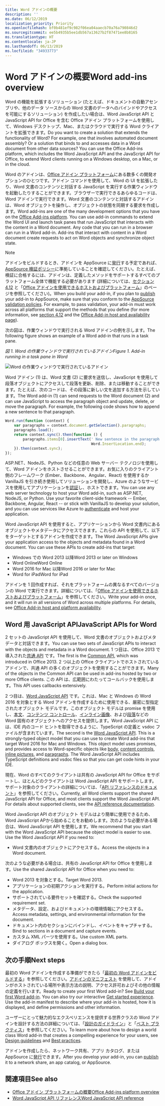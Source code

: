 ```yaml
---
title: Word アドインの概要
description: ''
ms.date: 06/12/2019
localization_priority: Priority
ms.openlocfilehash: bf0b481ef9c982f06ea04aaecb70a76a790846d2
ms.sourcegitcommit: ee5b4935b5ee1db567a13627b2f87471ee8b8165
ms.translationtype: HT
ms.contentlocale: ja-JP
ms.lasthandoff: 06/13/2019
ms.locfileid: "34933773"
---
```

# <a name="word-add-ins-overview"></a><span data-ttu-id="98811-102">Word アドインの概要</span><span class="sxs-lookup"><span data-stu-id="98811-102">Word add-ins overview</span></span>

<span data-ttu-id="98811-p101">Word の機能を拡張するソリューション (たとえば、ドキュメントの自動アセンブリや、他のデータ ソースからの Word 文書のデータへのバインドやアクセスを可能にするソリューション) を作成したい場合は、Word JavaScript API と JavaScript API for Office を含む Office アドイン プラットフォームを使用して、Windows デスクトップ、Mac、またはクラウドで実行する Word クライアントを拡張できます。</span><span class="sxs-lookup"><span data-stu-id="98811-p101">Do you want to create a solution that extends the functionality of Word? For example, one that involves automated document assembly? Or a solution that binds to and accesses data in a Word document from other data sources? You can use the Office Add-ins platform, which includes the Word JavaScript API and the JavaScript API for Office, to extend Word clients running on a Windows desktop, on a Mac, or in the cloud.</span></span>

<span data-ttu-id="98811-p102">Word のアドインは、[Office アドイン プラットフォーム](../overview/office-add-ins.md)にある数多くの開発オプションのひとつです。アドイン コマンドを使用して、Word の UI を拡張したり、Word 文書のコンテンツと対話する JavaScript を実行する作業ウィンドウを起動したりすることができます。ブラウザーで実行できるあらゆるコードは、Word アドインで実行できます。Word 文書のコンテンツと対話するアドインは、Word オブジェクトを操作し、オブジェクトの状態を同期する要求を作成します。</span><span class="sxs-lookup"><span data-stu-id="98811-p102">Word add-ins are one of the many development options that you have on the [Office Add-ins platform](../overview/office-add-ins.md). You can use add-in commands to extend the Word UI and launch task panes that run JavaScript that interacts with the content in a Word document. Any code that you can run in a browser can run in a Word add-in. Add-ins that interact with content in a Word document create requests to act on Word objects and synchronize object state.</span></span> 

> [!NOTE]
> <span data-ttu-id="98811-p103">アドインをビルドするとき、アドインを AppSource に[発行](../publish/publish.md)する予定であれば、[AppSource 検証ポリシー](/office/dev/store/validation-policies)に準拠していることを確認してください。たとえば、検証に合格するには、アドインは、定義したメソッドをサポートするすべてのプラットフォーム全体で機能する必要があります (詳細については、[セクション 4.12](/office/dev/store/validation-policies#4-apps-and-add-ins-behave-predictably) と「[Office アドインを使用できるホストおよびプラットフォーム](../overview/office-add-in-availability.md)」のページを参照してください)。</span><span class="sxs-lookup"><span data-stu-id="98811-p103">When you build your add-in, if you plan to [publish](../publish/publish.md) your add-in to AppSource, make sure that you conform to the [AppSource validation policies](/office/dev/store/validation-policies). For example, to pass validation, your add-in must work across all platforms that support the methods that you define (for more information, see [section 4.12](/office/dev/store/validation-policies#4-apps-and-add-ins-behave-predictably) and the [Office Add-in host and availability page](../overview/office-add-in-availability.md)).</span></span>

<span data-ttu-id="98811-113">次の図は、作業ウィンドウで実行される Word アドインの例を示します。</span><span class="sxs-lookup"><span data-stu-id="98811-113">The following figure shows an example of a Word add-in that runs in a task pane.</span></span>

<span data-ttu-id="98811-114">*図 1. Word の作業ウィンドウで実行されているアドイン*</span><span class="sxs-lookup"><span data-stu-id="98811-114">*Figure 1. Add-in running in a task pane in Word*</span></span>

![Word の作業ウィンドウで実行されているアドイン](../images/word-add-in-show-host-client.png)

<span data-ttu-id="98811-p104">Word アドイン (1) は、Word 文書 (2) に要求を送信し、JavaScript を使用して段落オブジェクトにアクセスして段落を更新、削除、または移動することができます。たとえば、次のコードは、その段落に新しい文を追加する方法を示しています。</span><span class="sxs-lookup"><span data-stu-id="98811-p104">The Word add-in (1) can send requests to the Word document (2) and can use JavaScript to access the paragraph object and update, delete, or move the paragraph. For example, the following code shows how to append a new sentence to that paragraph.</span></span>

```js
Word.run(function (context) {
    var paragraphs = context.document.getSelection().paragraphs;
    paragraphs.load();
    return context.sync().then(function () {
        paragraphs.items[0].insertText(' New sentence in the paragraph.',
                                       Word.InsertLocation.end);
    }).then(context.sync);
});

```

<span data-ttu-id="98811-p105">ASP.NET、NodeJS、Python などの任意の Web サーバー テクノロジを使用して、Word アドインをホストさせることができます。お気に入りのクライアント側のフレームワーク (Ember、Backbone、Angular、React) を使用するか VanillaJS を引き続き使用してソリューションを開発し、Azure のようなサービスを使用してアプリケーションを[認証](../develop/use-the-oauth-authorization-framework-in-an-office-add-in.md)し、ホストできます。</span><span class="sxs-lookup"><span data-stu-id="98811-p105">You can use any web server technology to host your Word add-in, such as ASP.NET, NodeJS, or Python. Use your favorite client-side framework -- Ember, Backbone, Angular, React -- or stick with VanillaJS to develop your solution, and you can use services like Azure to [authenticate](../develop/use-the-oauth-authorization-framework-in-an-office-add-in.md) and host your application.</span></span>

<span data-ttu-id="98811-p106">Word JavaScript API を使用すると、アプリケーションから Word 文書内にあるオブジェクトやメタデータにアクセスできます。これらの API を使用して、以下をターゲットとするアドインを作成できます。</span><span class="sxs-lookup"><span data-stu-id="98811-p106">The Word JavaScript APIs give your application access to the objects and metadata found in a Word document. You can use these APIs to create add-ins that target:</span></span>

* <span data-ttu-id="98811-122">Windows での Word 2013 以降</span><span class="sxs-lookup"><span data-stu-id="98811-122">Word 2013 or later on Windows</span></span>
* <span data-ttu-id="98811-123">Word Online</span><span class="sxs-lookup"><span data-stu-id="98811-123">Word Online</span></span>
* <span data-ttu-id="98811-124">Word 2016 for Mac 以降</span><span class="sxs-lookup"><span data-stu-id="98811-124">Word 2016 or later for Mac</span></span>
* <span data-ttu-id="98811-125">Word for iPad</span><span class="sxs-lookup"><span data-stu-id="98811-125">Word for iPad</span></span>

<span data-ttu-id="98811-p107">アドインを 1 回作成すれば、それをプラットフォームの異なるすべてのバージョンの Word で実行できます。詳細については、「[Office アドインを使用できるホストおよびプラットフォーム](../overview/office-add-in-availability.md)」を参照してください。</span><span class="sxs-lookup"><span data-stu-id="98811-p107">Write your add-in once, and it will run in all versions of Word across multiple platforms. For details, see [Office Add-in host and platform availability](../overview/office-add-in-availability.md).</span></span>

## <a name="javascript-apis-for-word"></a><span data-ttu-id="98811-128">Word 用 JavaScript API</span><span class="sxs-lookup"><span data-stu-id="98811-128">JavaScript APIs for Word</span></span>

<span data-ttu-id="98811-129">2 セットの JavaScript API を使用して、Word 文書のオブジェクトおよびメタデータと対話できます。</span><span class="sxs-lookup"><span data-stu-id="98811-129">You can use two sets of JavaScript APIs to interact with the objects and metadata in a Word document.</span></span> <span data-ttu-id="98811-130">1 つ目は、Office 2013 で導入された[共通 API](../reference/javascript-api-for-office.md) です。</span><span class="sxs-lookup"><span data-stu-id="98811-130">The first is the [Common API](../reference/javascript-api-for-office.md), which was introduced in Office 2013.</span></span> <span data-ttu-id="98811-131">2 つ以上の Office クライアントでホストされているアドインで、共通 API の多くのオブジェクトを使用することができます。</span><span class="sxs-lookup"><span data-stu-id="98811-131">Many of the objects in the Common API can be used in add-ins hosted by two or more Office clients.</span></span> <span data-ttu-id="98811-132">この API は、広範囲にわたってコールバックを使用します。</span><span class="sxs-lookup"><span data-stu-id="98811-132">This API uses callbacks extensively.</span></span>

<span data-ttu-id="98811-p109">2 つ目は、[Word JavaScript API](../reference/overview/word-add-ins-reference-overview.md) です。これは、Mac と Windows の Word 2016 を対象とする Word アドインを作成するために使用できる、厳密に型指定されたオブジェクト モデルです。このオブジェクト モデルは promise を使用し、[本文](/javascript/api/word/word.body)、[コンテンツ コントロール](/javascript/api/word/word.contentcontrol)、[インライン画像](/javascript/api/word/word.inlinepicture)、および[段落](/javascript/api/word/word.paragraph)などの Word 固有のオブジェクトへのアクセスを提供します。Word JavaScript API には、IDE 内のコード ヒントを取得できるように、TypeScript の定義と vsdoc ファイルが含まれています。</span><span class="sxs-lookup"><span data-stu-id="98811-p109">The second is the [Word JavaScript API](../reference/overview/word-add-ins-reference-overview.md). This is a strongly-typed object model that you can use to create Word add-ins that target Word 2016 for Mac and Windows. This object model uses promises, and provides access to Word-specific objects like [body](/javascript/api/word/word.body), [content controls](/javascript/api/word/word.contentcontrol), [inline pictures](/javascript/api/word/word.inlinepicture), and [paragraphs](/javascript/api/word/word.paragraph). The Word JavaScript API includes TypeScript definitions and vsdoc files so that you can get code hints in your IDE.</span></span>

<span data-ttu-id="98811-p110">現在、Word のすべてのクライアントは共有の JavaScript API for Office をサポートし、ほとんどのクライアントは Word JavaScript API をサポートします。サポート対象のクライアントの詳細については、「[API リファレンスのドキュメント](/office/dev/add-ins/reference/javascript-api-for-office?product=word)」を参照してください。</span><span class="sxs-lookup"><span data-stu-id="98811-p110">Currently, all Word clients support the shared JavaScript API for Office, and most clients support the Word JavaScript API. For details about supported clients, see the [API reference documentation](/office/dev/add-ins/reference/javascript-api-for-office?product=word).</span></span>

<span data-ttu-id="98811-p111">Word JavaScript API のオブジェクト モデルはより簡単に使用できるため、Word JavaScript APから始めることをお勧めします。次のような必要がある場合は、Word JavaScript API を使用します。</span><span class="sxs-lookup"><span data-stu-id="98811-p111">We recommend that you start with the Word JavaScript API because the object model is easier to use. Use the Word JavaScript API if you need to:</span></span>

* <span data-ttu-id="98811-141">Word 文書内のオブジェクトにアクセスする。</span><span class="sxs-lookup"><span data-stu-id="98811-141">Access the objects in a Word document.</span></span>

<span data-ttu-id="98811-142">次のような必要がある場合は、共有の JavaScript API for Office を使用します。</span><span class="sxs-lookup"><span data-stu-id="98811-142">Use the shared JavaScript API for Office when you need to:</span></span>

* <span data-ttu-id="98811-143">Word 2013 を対象とする。</span><span class="sxs-lookup"><span data-stu-id="98811-143">Target Word 2013.</span></span>
* <span data-ttu-id="98811-144">アプリケーションの初期アクションを実行する。</span><span class="sxs-lookup"><span data-stu-id="98811-144">Perform initial actions for the application.</span></span>
* <span data-ttu-id="98811-145">サポートされている要件セットを確認する。</span><span class="sxs-lookup"><span data-stu-id="98811-145">Check the supported requirement set.</span></span>
* <span data-ttu-id="98811-146">メタデータ、設定、およびドキュメントの環境情報にアクセスする。</span><span class="sxs-lookup"><span data-stu-id="98811-146">Access metadata, settings, and environmental information for the document.</span></span>
* <span data-ttu-id="98811-147">ドキュメント内のセクションにバインドし、イベントをキャプチャする。</span><span class="sxs-lookup"><span data-stu-id="98811-147">Bind to sections in a document and capture events.</span></span>
* <span data-ttu-id="98811-148">カスタム XML パーツを使用する。</span><span class="sxs-lookup"><span data-stu-id="98811-148">Use custom XML parts.</span></span>
* <span data-ttu-id="98811-149">ダイアログ ボックスを開く。</span><span class="sxs-lookup"><span data-stu-id="98811-149">Open a dialog box.</span></span>

## <a name="next-steps"></a><span data-ttu-id="98811-150">次の手順</span><span class="sxs-lookup"><span data-stu-id="98811-150">Next steps</span></span>

<span data-ttu-id="98811-p112">最初の Word アドインを作成する準備ができたら「[最初の Word アドインをビルドする](word-add-ins.md)」を参照してください。[アドインのマニフェスト](../develop/add-in-manifests.md) を使用して、アドインがホストされている場所や表示方法の説明、アクセス許可およびその他の情報の定義を行います。</span><span class="sxs-lookup"><span data-stu-id="98811-p112">Ready to create your first Word add-in? See [Build your first Word add-in](word-add-ins.md). You can also try our interactive [Get started experience](../develop/add-in-manifests.md). Use the add-in manifest to describe where your add-in is hosted, how it is displayed, and define permissions and other information.</span></span>

<span data-ttu-id="98811-154">ユーザーにとって魅力的なエクスペリエンスを提供する世界クラスの Word アドインを設計する方法の詳細については、「[設計のガイドライン](../design/add-in-design.md)」と「[ベスト プラクティス](../concepts/add-in-development-best-practices.md)」を参照してください。</span><span class="sxs-lookup"><span data-stu-id="98811-154">To learn more about how to design a world class Word add-in that creates a compelling experience for your users, see [Design guidelines](../design/add-in-design.md) and [Best practices](../concepts/add-in-development-best-practices.md).</span></span>

<span data-ttu-id="98811-155">アドインを作成したら、ネットワーク共有、アプリ カタログ、または AppSource に[発行](../publish/publish.md)できます。</span><span class="sxs-lookup"><span data-stu-id="98811-155">After you develop your add-in, you can [publish](../publish/publish.md) it to a network share, an app catalog, or AppSource.</span></span>

## <a name="see-also"></a><span data-ttu-id="98811-156">関連項目</span><span class="sxs-lookup"><span data-stu-id="98811-156">See also</span></span>

* [<span data-ttu-id="98811-157">Office アドイン プラットフォームの概要</span><span class="sxs-lookup"><span data-stu-id="98811-157">Office Add-ins platform overview</span></span>](../overview/office-add-ins.md)
* [<span data-ttu-id="98811-158">Word JavaScript API リファレンス</span><span class="sxs-lookup"><span data-stu-id="98811-158">Word JavaScript API reference</span></span>](/office/dev/add-ins/reference/overview/word-add-ins-reference-overview)
